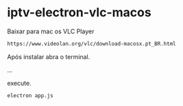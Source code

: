 # iptv-electron-vlc-macos

Baixar para mac os VLC Player
```bash
https://www.videolan.org/vlc/download-macosx.pt_BR.html
```

Após instalar abra o terminal.

...

execute.
```bash
electron app.js
```
